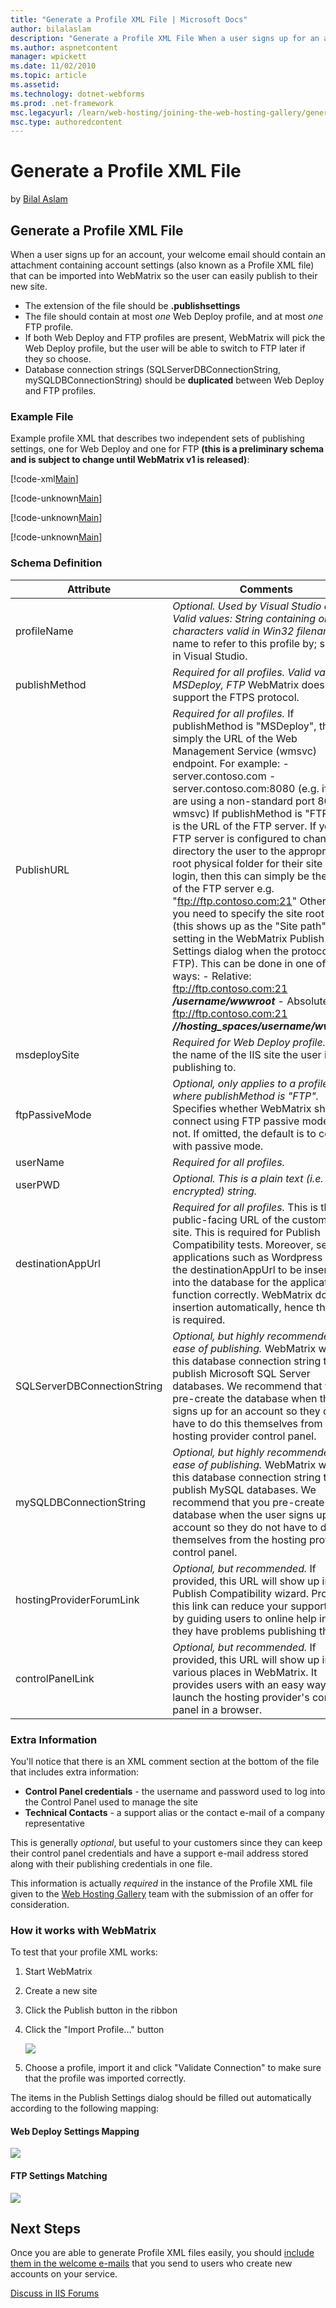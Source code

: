 ```yaml
---
title: "Generate a Profile XML File | Microsoft Docs"
author: bilalaslam
description: "Generate a Profile XML File When a user signs up for an account, your welcome email should contain an attachment containing account settings (also known as a..."
ms.author: aspnetcontent
manager: wpickett
ms.date: 11/02/2010
ms.topic: article
ms.assetid: 
ms.technology: dotnet-webforms
ms.prod: .net-framework
msc.legacyurl: /learn/web-hosting/joining-the-web-hosting-gallery/generate-a-profile-xml-file
msc.type: authoredcontent
---
```

Generate a Profile XML File
====================
by [Bilal Aslam](https://github.com/bilalaslam)

## Generate a Profile XML File

When a user signs up for an account, your welcome email should contain an attachment containing account settings (also known as a Profile XML file) that can be imported into WebMatrix so the user can easily publish to their new site.

- The extension of the file should be **.publishsettings**
- The file should contain at most *one* Web Deploy profile, and at most *one* FTP profile.
- If both Web Deploy and FTP profiles are present, WebMatrix will pick the Web Deploy profile, but the user will be able to switch to FTP later if they so choose.
- Database connection strings (SQLServerDBConnectionString, mySQLDBConnectionString) should be **duplicated** between Web Deploy and FTP profiles.

### Example File

Example profile XML that describes two independent sets of publishing settings, one for Web Deploy and one for FTP **(this is a preliminary schema and is subject to change until WebMatrix v1 is released)**:


[!code-xml[Main](generate-a-profile-xml-file/samples/sample1.xml)]


[!code-unknown[Main](generate-a-profile-xml-file/samples/sample-127505-2.unknown)]

[!code-unknown[Main](generate-a-profile-xml-file/samples/sample-127505-3.unknown)]

[!code-unknown[Main](generate-a-profile-xml-file/samples/sample-127505-4.unknown)]

### Schema Definition

| **Attribute** | **Comments** |
| --- | --- |
| profileName | *Optional. Used by Visual Studio only.* *Valid values: String containing only characters valid in Win32 filenames* A name to refer to this profile by; shown in Visual Studio. |
| publishMethod | *Required for all profiles.* *Valid values: MSDeploy, FTP* WebMatrix does not support the FTPS protocol. |
| PublishURL | *Required for all profiles.* If publishMethod is "MSDeploy", this is simply the URL of the Web Management Service (wmsvc) endpoint. For example: - server.contoso.com - server.contoso.com:8080 (e.g. if you are using a non-standard port 8080 for wmsvc) If publishMethod is "FTP", this is the URL of the FTP server. If your FTP server is configured to change-directory the user to the appropriate root physical folder for their site upon login, then this can simply be the URL of the FTP server e.g. "ftp://ftp.contoso.com:21" Otherwise, you need to specify the site root path (this shows up as the "Site path" setting in the WebMatrix Publish Settings dialog when the protocol is FTP). This can be done in one of two ways: - Relative: ftp://ftp.contoso.com:21 ***/username/wwwroot*** - Absolute: ftp://ftp.contoso.com:21 ***//hosting\_spaces/username/wwwroot*** |
| msdeploySite | *Required for Web Deploy profile.* This is the name of the IIS site the user is publishing to. |
| ftpPassiveMode | *Optional, only applies to a profile where publishMethod is "FTP".* Specifies whether WebMatrix should connect using FTP passive mode or not. If omitted, the default is to connect with passive mode. |
| userName | *Required for all profiles.* |
| userPWD | *Optional. This is a plain text (i.e. not encrypted) string.* |
| destinationAppUrl | *Required for all profiles.* This is the public-facing URL of the customer's site. This is required for Publish Compatibility tests. Moreover, several applications such as Wordpress require the destinationAppUrl to be inserted into the database for the application to function correctly. WebMatrix does this insertion automatically, hence this field is required. |
| SQLServerDBConnectionString | *Optional, but highly recommended for ease of publishing.* WebMatrix will use this database connection string to publish Microsoft SQL Server databases. We recommend that you pre-create the database when the user signs up for an account so they do not have to do this themselves from the hosting provider control panel. |
| mySQLDBConnectionString | *Optional, but highly recommended for ease of publishing.* WebMatrix will use this database connection string to publish MySQL databases. We recommend that you pre-create the database when the user signs up for an account so they do not have to do this themselves from the hosting provider control panel. |
| hostingProviderForumLink | *Optional, but recommended.* If provided, this URL will show up in the Publish Compatibility wizard. Providing this link can reduce your support cost by guiding users to online help in case they have problems publishing the site. |
| controlPanelLink | *Optional, but recommended.* If provided, this URL will show up in various places in WebMatrix. It provides users with an easy way to launch the hosting provider's control panel in a browser. |

### Extra Information

You'll notice that there is an XML comment section at the bottom of the file that includes extra information:

- **Control Panel credentials** - the username and password used to log into the Control Panel used to manage the site
- **Technical Contacts** - a support alias or the contact e-mail of a company representative

This is generally *optional*, but useful to your customers since they can keep their control panel credentials and have a support e-mail address stored along with their publishing credentials in one file.

This information is actually *required* in the instance of the Profile XML file given to the [Web Hosting Gallery](https://www.microsoft.com/web/hosting/home "Web Hosting Gallery") team with the submission of an offer for consideration.

### How it works with WebMatrix

To test that your profile XML works:

1. Start WebMatrix
2. Create a new site
3. Click the Publish button in the ribbon
4. Click the "Import Profile…" button  
  
    [![](generate-a-profile-xml-file/_static/image5.png)](generate-a-profile-xml-file/_static/image3.png)
5. Choose a profile, import it and click "Validate Connection" to make sure that the profile was imported correctly.

The items in the Publish Settings dialog should be filled out automatically according to the following mapping:

#### Web Deploy Settings Mapping

[![](generate-a-profile-xml-file/_static/image4.jpg)](generate-a-profile-xml-file/_static/image3.jpg)

#### FTP Settings Matching

[![](generate-a-profile-xml-file/_static/image6.jpg)](generate-a-profile-xml-file/_static/image5.jpg)

## Next Steps

Once you are able to generate Profile XML files easily, you should [include them in the welcome e-mails](create-welcome-e-mails.md) that you send to users who create new accounts on your service.
  
  
[Discuss in IIS Forums](https://forums.iis.net/1157.aspx)